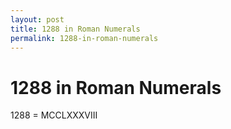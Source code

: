 ```yaml
---
layout: post
title: 1288 in Roman Numerals
permalink: 1288-in-roman-numerals
---
```


# 1288 in Roman Numerals

1288 = MCCLXXXVIII
